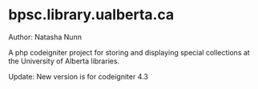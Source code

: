 bpsc.library.ualberta.ca
========================

Author: Natasha Nunn


A php codeigniter project for storing and displaying special collections at the University of Alberta libraries.

Update: New version is for codeigniter 4.3

